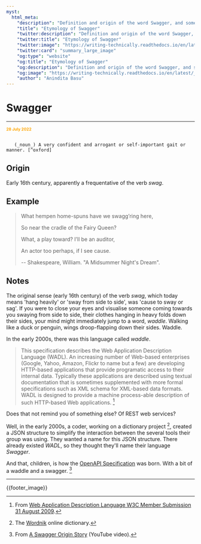 ```yaml
---
myst:
  html_meta:
    "description": "Definition and origin of the word Swagger, and some notes and examples"
    "title": "Etymology of Swagger"
    "twitter:description": "Definition and origin of the word Swagger, and some notes and examples"
    "twitter:title": "Etymology of Swagger"
    "twitter:image": "https://writing-technically.readthedocs.io/en/latest/_static/s_1_600.jpg"
    "twitter:card": "summary_large_image"
    "og:type": "website"
    "og:title": "Etymology of Swagger"
    "og:description": "Definition and origin of the word Swagger, and some notes and examples"
    "og:image": "https://writing-technically.readthedocs.io/en/latest/_static/s_1_600.jpg"
    "author": "Anindita Basu"
---
```


# Swagger

<hr/>
<p style="font-weight:bold;font-size:75%;color:orange">28 July 2022</p>

```{admonition} swagger

   (_noun_) A very confident and arrogant or self-important gait or manner. [^oxford]
```

[^oxford]: From the [Oxford English Dictionary](https://www.lexico.com/).

## Origin

Early 16th century, apparently a frequentative of the verb _swag_.

## Example

> What hempen home-spuns have we swagg’ring here,
>
> So near the cradle of the Fairy Queen?
>
> What, a play toward? I’ll be an auditor,
>
> An actor too perhaps, if I see cause.
>
> -- Shakespeare, William. "A Midsummer Night's Dream".


## Notes

The original sense (early 16th century) of the verb _swag_, which today means 'hang heavily' or 'sway from side to side', was 'cause to sway or sag'. If you were to close your eyes and visualise someone coming towards you swaying from side to side, their clothes hanging in heavy folds down their sides, your mind might immediately jump to a word, _waddle_. Walking like a duck or penguin, wings droop-flapping down their sides. Waddle.

In the early 2000s, there was this language called _waddle_.

> This specification describes the Web Application Description Language (WADL). An increasing number of Web-based enterprises (Google, Yahoo, Amazon, Flickr to name but a few) are developing HTTP-based applications that provide programatic access to their internal data. Typically these applications are described using textual documentation that is sometimes supplemented with more formal specifications such as XML schema for XML-based data formats. WADL is designed to provide a machine process-able description of such HTTP-based Web applications. [^w3spec]

[^w3spec]: From [Web Application Description Language W3C Member Submission 31 August 2009](https://www.w3.org/Submission/wadl/).

Does that not remind you of something else? Of REST web services?

Well, in the early 2000s, a coder, working on a dictionary project [^wordnik], created a JSON structure to simplify the interaction between the several tools their group was using. They wanted a name for this JSON structure. There already existed _WADL_, so they thought they'll name their language _Swagger_.

[^wordnik]: The [Wordnik](https://www.wordnik.com/) online dictionary.

And that, children, is how the [OpenAPI Specification](https://spec.openapis.org/oas/latest.html) was born. With a bit of a waddle and a swagger. [^swagger]

[^swagger]: From [A Swagger Origin Story](https://www.youtube.com/watch?v=PKNyi9clqMQ) (YouTube video).

<hr/>

{{footer_image}}
